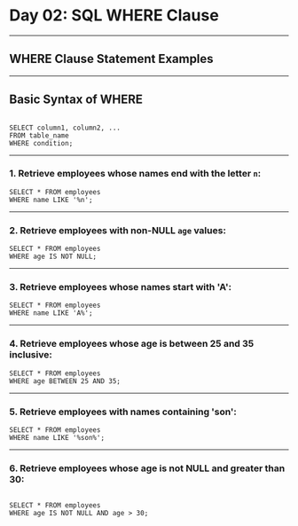 # Day 02: SQL WHERE Clause

---

## WHERE Clause Statement Examples

---

## Basic Syntax of WHERE
```

SELECT column1, column2, ...
FROM table_name
WHERE condition;
```
---

### 1. Retrieve employees whose names end with the letter `n`:
```
SELECT * FROM employees
WHERE name LIKE '%n';
```

---

### 2. Retrieve employees with non-NULL `age` values:
```
SELECT * FROM employees
WHERE age IS NOT NULL;
```
---

### 3. Retrieve employees whose names start with 'A':
```
SELECT * FROM employees
WHERE name LIKE 'A%';
```
---

### 4. Retrieve employees whose age is between 25 and 35 inclusive:
```
SELECT * FROM employees
WHERE age BETWEEN 25 AND 35;
```
---

### 5. Retrieve employees with names containing 'son':
```
SELECT * FROM employees
WHERE name LIKE '%son%';
```
---

### 6. Retrieve employees whose age is not NULL and greater than 30:
```

SELECT * FROM employees
WHERE age IS NOT NULL AND age > 30;
```
